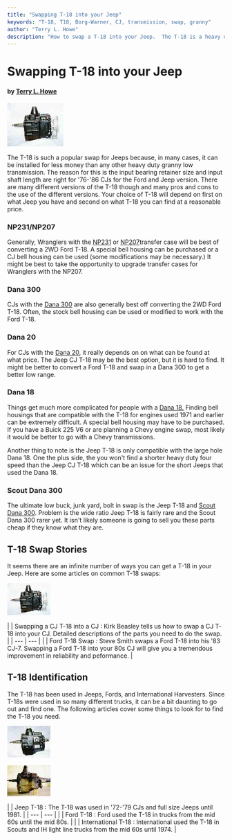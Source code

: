 ```yaml
---
title: "Swapping T-18 into your Jeep"
keywords: "T-18, T18, Borg-Warner, CJ, transmission, swap, granny"
author: "Terry L. Howe"
description: "How to swap a T-18 into your Jeep.  The T-18 is a heavy duty, granny low, four speed manual transmission."
---
```


# Swapping T-18 into your Jeep

#### by [Terry L. Howe](mailto:txh3202@worldnet.att.net)

[![Ford T-18 side](ft18sT.jpg)](ft18s.jpg)

The T-18 is such a popular swap for Jeeps because, in many cases, it
can be installed for less money than any other heavy duty granny low
transmission.  The reason for this is the input bearing retainer size
and input shaft length are right for '76-'86 CJs for the Ford and
Jeep version.  There are many different versions of the T-18 though
and many pros and cons to the use of the different versions.  Your
choice of T-18 will depend on first on what Jeep you have and second
on what T-18 you can find at a reasonable price.

### NP231/NP207

Generally, Wranglers with the
[NP231](/xfer/np231.html) or
[NP207](/xfer/np207.html)transfer case will be
best of converting a 2WD Ford T-18.  A special bell housing can be
purchased or a CJ bell housing can be used (some modifications may
be necessary.)  It might be best to take the opportunity to upgrade
transfer cases for Wranglers with the NP207.

### Dana 300

CJs with the [Dana 300](/xfer/d300.html)
are also generally best off converting the 2WD Ford T-18.  Often,
the stock bell housing can be used or modified to work with the
Ford T-18.

### Dana 20

For CJs with the [Dana 20](/xfer/d20.html),
it really depends on on what can be found at what price.  The
Jeep CJ T-18 may be the best option, but it is hard to find.
It might be better to convert a Ford T-18 and swap in a Dana
300 to get a better low range.

### Dana 18

Things get much more complicated for people with a
[Dana 18.](/xfer/d18.html)
Finding bell housings that are compatible with the T-18 for
engines used 1971 and earlier can be extremely difficult.
A special bell housing may have to be purchased.  If you have
a Buick 225 V6 or are planning a Chevy engine swap, most likely
it would be better to go with a Chevy transmissions.

Another thing to note is the Jeep T-18 is only compatible with
the large hole Dana 18.  One the plus side, the you won't find
a shorter heavy duty four speed than the Jeep CJ T-18 which can
be an issue for the short Jeeps that used the Dana 18.

### Scout Dana 300

The ultimate low buck, junk yard, bolt in swap is the Jeep T-18
and [Scout Dana 300](/convxfer/scout300.html).
Problem is the wide ratio Jeep T-18 is fairly rare and the Scout
Dana 300 rarer yet.  It isn't likely someone is going to sell you
these parts cheap if they know what they are.

## T-18 Swap Stories

It seems there are an infinite number of ways you can get a T-18
in your Jeep.  Here are some articles on common T-18 swaps:

[](/convtrans/cjt18/)

![](/convtrans/ft18s_.jpg)[](/convtrans/fordt18/)

|  | Swapping a CJ T-18 into a CJ
:
Kirk Beasley tells us how to swap a CJ T-18 into your CJ.
Detailed descriptions of the parts you need to do the swap. |
| --- | --- |
|  | Ford T-18 Swap
:
Steve Smith swaps a Ford T-18 into
his '83 CJ-7.  Swapping a Ford T-18 into your 80s CJ will give
you a tremendous improvement in reliability and peformance. |

## T-18 Identification

The T-18 has been used in Jeeps, Fords, and International
Harvesters.  Since T-18s were used in so many different trucks,
it can be a bit daunting to go out and find one.  The following
articles cover some things to look for to find the T-18 you need.

![T-18 side](/trans/t18sT.jpg)[](/trans/t18.html)

![Ford T-18](/convtrans/fordt18/ford2wdt18_.jpg)[](/convtrans/ford/fordt18id.html)

[](/convtrans/ih/iht18id.html)

|  | Jeep T-18
:
The T-18 was used in '72-'79 CJs and full size Jeeps until
1981. |
| --- | --- |
|  | Ford T-18
:
Ford used the T-18 in trucks from the mid 60s until the mid 80s. |
|  | International T-18
:
International used the T-18 in Scouts and IH light line trucks from
the mid 60s until 1974. |